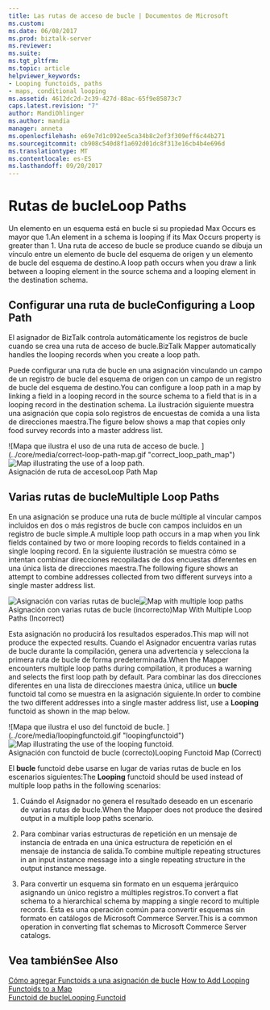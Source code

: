 ```yaml
---
title: Las rutas de acceso de bucle | Documentos de Microsoft
ms.custom: 
ms.date: 06/08/2017
ms.prod: biztalk-server
ms.reviewer: 
ms.suite: 
ms.tgt_pltfrm: 
ms.topic: article
helpviewer_keywords:
- Looping functoids, paths
- maps, conditional looping
ms.assetid: 4612dc2d-2c39-427d-88ac-65f9e85873c7
caps.latest.revision: "7"
author: MandiOhlinger
ms.author: mandia
manager: anneta
ms.openlocfilehash: e69e7d1c092ee5ca34b8c2ef3f309eff6c44b271
ms.sourcegitcommit: cb908c540d8f1a692d01dc8f313e16cb4b4e696d
ms.translationtype: MT
ms.contentlocale: es-ES
ms.lasthandoff: 09/20/2017
---
```

# <a name="loop-paths"></a><span data-ttu-id="a5b6d-102">Rutas de bucle</span><span class="sxs-lookup"><span data-stu-id="a5b6d-102">Loop Paths</span></span>
<span data-ttu-id="a5b6d-103">Un elemento en un esquema está en bucle si su propiedad Max Occurs es mayor que 1.</span><span class="sxs-lookup"><span data-stu-id="a5b6d-103">An element in a schema is looping if its Max Occurs property is greater than 1.</span></span> <span data-ttu-id="a5b6d-104">Una ruta de acceso de bucle se produce cuando se dibuja un vínculo entre un elemento de bucle del esquema de origen y un elemento de bucle del esquema de destino.</span><span class="sxs-lookup"><span data-stu-id="a5b6d-104">A loop path occurs when you draw a link between a looping element in the source schema and a looping element in the destination schema.</span></span>  
  
## <a name="configuring-a-loop-path"></a><span data-ttu-id="a5b6d-105">Configurar una ruta de bucle</span><span class="sxs-lookup"><span data-stu-id="a5b6d-105">Configuring a Loop Path</span></span>  
 <span data-ttu-id="a5b6d-106">El asignador de BizTalk controla automáticamente los registros de bucle cuando se crea una ruta de acceso de bucle.</span><span class="sxs-lookup"><span data-stu-id="a5b6d-106">BizTalk Mapper automatically handles the looping records when you create a loop path.</span></span>  
  
 <span data-ttu-id="a5b6d-107">Puede configurar una ruta de bucle en una asignación vinculando un campo de un registro de bucle del esquema de origen con un campo de un registro de bucle del esquema de destino.</span><span class="sxs-lookup"><span data-stu-id="a5b6d-107">You can configure a loop path in a map by linking a field in a looping record in the source schema to a field that is in a looping record in the destination schema.</span></span> <span data-ttu-id="a5b6d-108">La ilustración siguiente muestra una asignación que copia solo registros de encuestas de comida a una lista de direcciones maestra.</span><span class="sxs-lookup"><span data-stu-id="a5b6d-108">The figure below shows a map that copies only food survey records into a master address list.</span></span>  
  
 <span data-ttu-id="a5b6d-109">![Mapa que ilustra el uso de una ruta de acceso de bucle. ] (../core/media/correct-loop-path-map.gif "correct_loop_path_map")</span><span class="sxs-lookup"><span data-stu-id="a5b6d-109">![Map illustrating the use of a loop path.](../core/media/correct-loop-path-map.gif "correct_loop_path_map")</span></span>  
<span data-ttu-id="a5b6d-110">Asignación de ruta de acceso</span><span class="sxs-lookup"><span data-stu-id="a5b6d-110">Loop Path Map</span></span>  
  
## <a name="multiple-loop-paths"></a><span data-ttu-id="a5b6d-111">Varias rutas de bucle</span><span class="sxs-lookup"><span data-stu-id="a5b6d-111">Multiple Loop Paths</span></span>  
 <span data-ttu-id="a5b6d-112">En una asignación se produce una ruta de bucle múltiple al vincular campos incluidos en dos o más registros de bucle con campos incluidos en un registro de bucle simple.</span><span class="sxs-lookup"><span data-stu-id="a5b6d-112">A multiple loop path occurs in a map when you link fields contained by two or more looping records to fields contained in a single looping record.</span></span> <span data-ttu-id="a5b6d-113">En la siguiente ilustración se muestra cómo se intentan combinar direcciones recopiladas de dos encuestas diferentes en una única lista de direcciones maestra.</span><span class="sxs-lookup"><span data-stu-id="a5b6d-113">The following figure shows an attempt to combine addresses collected from two different surveys into a single master address list.</span></span>  
  
 <span data-ttu-id="a5b6d-114">![Asignación con varias rutas de bucle](../core/media/multiple-loop-path-map.gif "multiple_loop_path_map")</span><span class="sxs-lookup"><span data-stu-id="a5b6d-114">![Map with multiple loop paths](../core/media/multiple-loop-path-map.gif "multiple_loop_path_map")</span></span>  
<span data-ttu-id="a5b6d-115">Asignación con varias rutas de bucle (incorrecto)</span><span class="sxs-lookup"><span data-stu-id="a5b6d-115">Map With Multiple Loop Paths (Incorrect)</span></span>  
  
 <span data-ttu-id="a5b6d-116">Esta asignación no producirá los resultados esperados.</span><span class="sxs-lookup"><span data-stu-id="a5b6d-116">This map will not produce the expected results.</span></span> <span data-ttu-id="a5b6d-117">Cuando el Asignador encuentra varias rutas de bucle durante la compilación, genera una advertencia y selecciona la primera ruta de bucle de forma predeterminada.</span><span class="sxs-lookup"><span data-stu-id="a5b6d-117">When the Mapper encounters multiple loop paths during compilation, it produces a warning and selects the first loop path by default.</span></span> <span data-ttu-id="a5b6d-118">Para combinar las dos direcciones diferentes en una lista de direcciones maestra única, utilice un **bucle** functoid tal como se muestra en la asignación siguiente.</span><span class="sxs-lookup"><span data-stu-id="a5b6d-118">In order to combine the two different addresses into a single master address list, use a **Looping** functoid as shown in the map below.</span></span>  
  
 <span data-ttu-id="a5b6d-119">![Mapa que ilustra el uso del functoid de bucle. ] (../core/media/loopingfunctoid.gif "loopingfunctoid")</span><span class="sxs-lookup"><span data-stu-id="a5b6d-119">![Map illustrating the use of the looping functoid.](../core/media/loopingfunctoid.gif "loopingfunctoid")</span></span>  
<span data-ttu-id="a5b6d-120">Asignación con functoid de bucle (correcto)</span><span class="sxs-lookup"><span data-stu-id="a5b6d-120">Looping Functoid Map (Correct)</span></span>  
  
 <span data-ttu-id="a5b6d-121">El **bucle** functoid debe usarse en lugar de varias rutas de bucle en los escenarios siguientes:</span><span class="sxs-lookup"><span data-stu-id="a5b6d-121">The **Looping** functoid should be used instead of multiple loop paths in the following scenarios:</span></span>  
  
1.  <span data-ttu-id="a5b6d-122">Cuándo el Asignador no genera el resultado deseado en un escenario de varias rutas de bucle.</span><span class="sxs-lookup"><span data-stu-id="a5b6d-122">When the Mapper does not produce the desired output in a multiple loop paths scenario.</span></span>  
  
2.  <span data-ttu-id="a5b6d-123">Para combinar varias estructuras de repetición en un mensaje de instancia de entrada en una única estructura de repetición en el mensaje de instancia de salida.</span><span class="sxs-lookup"><span data-stu-id="a5b6d-123">To combine multiple repeating structures in an input instance message into a single repeating structure in the output instance message.</span></span>  
  
3.  <span data-ttu-id="a5b6d-124">Para convertir un esquema sin formato en un esquema jerárquico asignando un único registro a múltiples registros.</span><span class="sxs-lookup"><span data-stu-id="a5b6d-124">To convert a flat schema to a hierarchical schema by mapping a single record to multiple records.</span></span> <span data-ttu-id="a5b6d-125">Ésta es una operación común para convertir esquemas sin formato en catálogos de Microsoft Commerce Server.</span><span class="sxs-lookup"><span data-stu-id="a5b6d-125">This is a common operation in converting flat schemas to Microsoft Commerce Server catalogs.</span></span>  
  
## <a name="see-also"></a><span data-ttu-id="a5b6d-126">Vea también</span><span class="sxs-lookup"><span data-stu-id="a5b6d-126">See Also</span></span>  
 <span data-ttu-id="a5b6d-127">[Cómo agregar Functoids a una asignación de bucle](../core/how-to-add-looping-functoids-to-a-map.md) </span><span class="sxs-lookup"><span data-stu-id="a5b6d-127">[How to Add Looping Functoids to a Map](../core/how-to-add-looping-functoids-to-a-map.md) </span></span>  
 [<span data-ttu-id="a5b6d-128">Functoid de bucle</span><span class="sxs-lookup"><span data-stu-id="a5b6d-128">Looping Functoid</span></span>](../core/looping-functoid.md)
